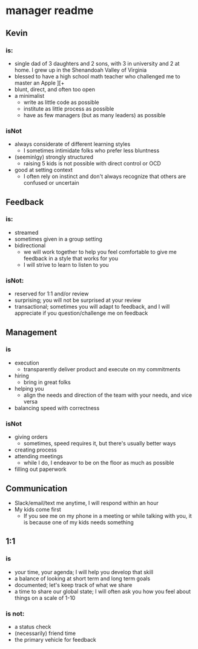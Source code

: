 # manager readme

## Kevin
### is:
* single dad of 3 daughters and 2 sons, with 3 in university and 2 at home.  I grew up in the Shenandoah Valley of Virginia
* blessed to have a high school math teacher who challenged me to master an Apple ][+
* blunt, direct, and often too open
* a minimalist
  * write as little code as possible
  * institute as little process as possible
  * have as few managers (but as many leaders) as possible

### isNot
* always considerate of different learning styles
  * I sometimes intimidate folks who prefer less bluntness
* (seeminlgy) strongly structured
  * raising 5 kids is not possible with direct control or OCD
* good at setting context
  * I often rely on instinct and don't always recognize that others are confused or uncertain

## Feedback
### is:
* streamed
* sometimes given in a group setting
* bidirectional
  * we will work together to help you feel comfortable to give me feedback in a style that works for you
  * I will strive to learn to listen to you

### isNot:
* reserved for 1:1 and/or review
* surprising; you will not be surprised at your review
* transactional; sometimes you will adapt to feedback, and I will appreciate if you question/challenge me on feedback

## Management
### is
* execution
  * transparently deliver product and execute on my commitments
* hiring
  * bring in great folks
* helping you
  * align the needs and direction of the team with your needs, and vice versa
* balancing speed with correctness

### isNot
* giving orders
  * sometimes, speed requires it, but there's usually better ways
* creating process
* attending meetings
  * while I do, I endeavor to be on the floor as much as possible
* filling out paperwork

## Communication
* Slack/email/text me anytime, I will respond within an hour
* My kids come first
  * If you see me on my phone in a meeting or while talking with you, it is because one of my kids needs something

## 1:1
### is
* your time, your agenda; I will help you develop that skill
* a balance of looking at short term and long term goals
* documented; let's keep track of what we share
* a time to share our global state; I will often ask you how you feel about things on a scale of 1-10

### is not:
* a status check
* (necessarily) friend time
* the primary vehicle for feedback
